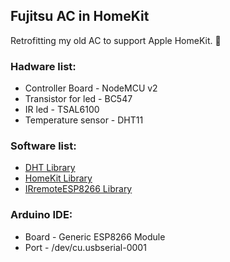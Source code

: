 ## Fujitsu AC in HomeKit
Retrofitting my old AC to support Apple HomeKit. 💨

### Hadware list:
 * Controller Board - NodeMCU v2
 * Transistor for led - BC547 
 * IR led - TSAL6100 
 * Temperature sensor - DHT11

### Software list:
 * [DHT Library](https://github.com/adafruit/DHT-sensor-library)
 * [HomeKit Library](https://github.com/Mixiaoxiao/Arduino-HomeKit-ESP8266)
 * [IRremoteESP8266 Library](https://github.com/crankyoldgit/IRremoteESP8266)

### Arduino IDE:
 * Board - Generic ESP8266 Module
 * Port - /dev/cu.usbserial-0001
